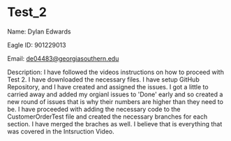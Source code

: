 # Test_2

Name: Dylan Edwards

Eagle ID: 901229013

Email: de04483@georgiasouthern.edu

Description:
I have followed the videos instructions on how to proceed with Test 2. I have downloaded the necessary files. I have setup GitHub Repository, and I have created and assigned the issues. I got a little to carried away and added my orgianl issues to 'Done' early and so created a new round of issues that is why their numbers are higher than they need to be. I have proceeded with adding the necessary code to the CustomerOrderTest file and created the necessary branches for each section. I have merged the braches as well. I believe that is everything that was covered in the Intsruction Video.
